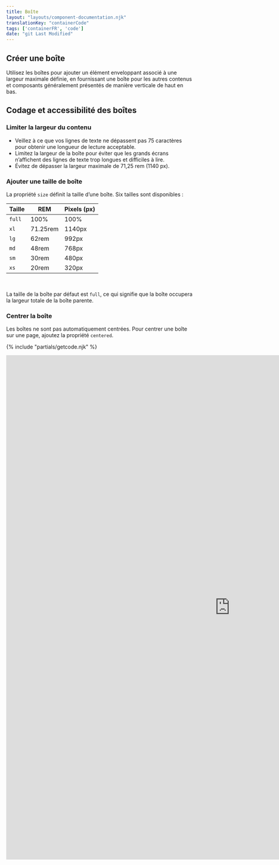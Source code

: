 ```yaml
---
title: Boîte
layout: "layouts/component-documentation.njk"
translationKey: "containerCode"
tags: ['containerFR', 'code']
date: "git Last Modified"
---
```


## Créer une boîte

Utilisez les boîtes pour ajouter un élément enveloppant associé à une largeur maximale définie, en fournissant une boîte pour les autres contenus et composants généralement présentés de manière verticale de haut en bas.

## Codage et accessibilité des boîtes

### Limiter la largeur du contenu

- Veillez à ce que vos lignes de texte ne dépassent pas 75 caractères pour obtenir une longueur de lecture acceptable.
- Limitez la largeur de la boîte pour éviter que les grands écrans n’affichent des lignes de texte trop longues et difficiles à lire.
- Évitez de dépasser la largeur maximale de 71,25 rem (1140 px).

### Ajouter une taille de boîte

La propriété `size` définit la taille d’une boîte. Six tailles sont disponibles :

| Taille | REM | Pixels (px) |
| ---- | --- | ----------- |
| `full` | 100% | 100% |
| `xl` | 71.25rem | 1140px |
| `lg` | 62rem | 992px |
| `md` | 48rem | 768px |
| `sm` | 30rem | 480px |
| `xs` | 20rem | 320px |

<br/>

La taille de la boîte par défaut est `full`, ce qui signifie que la boîte occupera la largeur totale de la boîte parente.

### Centrer la boîte

Les boîtes ne sont pas automatiquement centrées. Pour centrer une boîte sur une page, ajoutez la propriété `centered`.

{% include "partials/getcode.njk" %}

<iframe
  title="Survol des propriétés et des évènements relatifs à gcds-container."
  src="https://cds-snc.github.io/gcds-components/iframe.html?viewMode=docs&demo=true&singleStory=true&id=components-container--events-properties"
  width="1200"
  height="1350"
  style="display: block; margin: 0 auto;"
  frameBorder="0"
  allow="clipboard-write"
></iframe>
